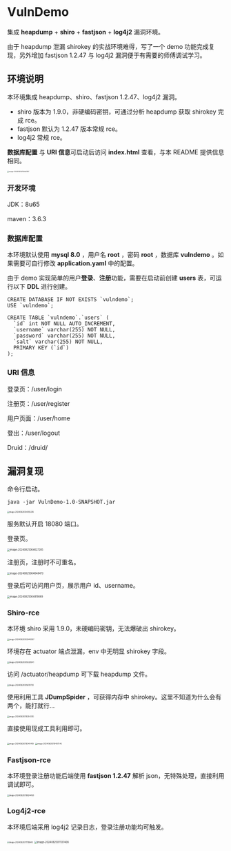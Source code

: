 # VulnDemo

集成 **heapdump** + **shiro** + **fastjson** + **log4j2** 漏洞环境。

由于 heapdump 泄漏 shirokey 的实战环境难得，写了一个 demo 功能完成复现，另外增加 fastjson 1.2.47 与 log4j2 漏洞便于有需要的师傅调试学习。

## 环境说明

本环境集成 heapdump、shiro、fastjson 1.2.47、log4j2 漏洞。

- shiro 版本为 1.9.0，非硬编码密钥，可通过分析 heapdump 获取 shirokey 完成 rce。
- fastjson 默认为 1.2.47 版本常规 rce。
- log4j2 常规 rce。

**数据库配置** 与 **URI 信息**可启动后访问 **index.html** 查看，与本 README 提供信息相同。

<img src="assets/image-20240825015944187.png" alt="image-20240825015944187" style="zoom:25%;" />

### 开发环境

JDK：8u65

maven：3.6.3

### 数据库配置

本环境默认使用 **mysql 8.0** ，用户名 **root** ，密码 **root** ，数据库 **vulndemo** 。如果需要可自行修改 **application.yaml** 中的配置。

由于 demo 实现简单的用户**登录**、**注册**功能，需要在启动前创建 **users** 表，可运行以下 **DDL** 进行创建。

```
CREATE DATABASE IF NOT EXISTS `vulndemo`;
USE `vulndemo`;

CREATE TABLE `vulndemo`.`users` (
  `id` int NOT NULL AUTO_INCREMENT,
  `username` varchar(255) NOT NULL,
  `password` varchar(255) NOT NULL,
  `salt` varchar(255) NOT NULL,
  PRIMARY KEY (`id`)
);
```

### URI 信息

登录页：/user/login

注册页：/user/register

用户页面：/user/home

登出：/user/logout

Druid：/druid/

## 漏洞复现

命令行启动。

```
java -jar VulnDemo-1.0-SNAPSHOT.jar
```

<img src="assets/image-20240825004355216.png" alt="image-20240825004355216" style="zoom:30%;" />

服务默认开启 18080 端口。

登录页。

<img src="assets/image-20240825004627285.png" alt="image-20240825004627285" style="zoom:40%;" />

注册页，注册时不可重名。

<img src="assets/image-20240825004648473.png" alt="image-20240825004648473" style="zoom:40%;" />

登录后可访问用户页，展示用户 id、username。

<img src="assets/image-20240825004819069.png" alt="image-20240825004819069" style="zoom:40%;" />

### Shiro-rce

本环境 shiro 采用 1.9.0，未硬编码密钥，无法爆破出 shirokey。

<img src="assets/image-20240825003945067.png" alt="image-20240825003945067" style="zoom:30%;" />

环境存在 actuator 端点泄漏，env 中无明显 shirokey 字段。

<img src="assets/image-20240825005028541.png" alt="image-20240825005028541" style="zoom:30%;" />

访问 /actuator/heapdump 可下载 heapdump 文件。

<img src="assets/image-20240825005610720.png" alt="image-20240825005610720" style="zoom:30%;" />

使用利用工具 **JDumpSpider** ，可获得内存中 shirokey。这里不知道为什么会有两个，能打就行...

<img src="assets/image-20240825010204335.png" alt="image-20240825010204335" style="zoom:30%;" />

直接使用现成工具利用即可。

<img src="assets/image-20240825010340419.png" alt="image-20240825010340419" style="zoom:30%;" />

<img src="assets/image-20240825010407545.png" alt="image-20240825010407545" style="zoom:30%;" />

### Fastjson-rce

本环境登录注册功能后端使用 **fastjson 1.2.47** 解析 json，无特殊处理，直接利用调试即可。

<img src="assets/image-20240825010824458.png" alt="image-20240825010824458" style="zoom:30%;" />

### Log4j2-rce

本环境后端采用 log4j2 记录日志，登录注册功能均可触发。

<img src="assets/image-20240825011119840.png" alt="image-20240825011119840" style="zoom:30%;" />

<img src="assets/image-20240825011137406.png" alt="image-20240825011137406" style="zoom:40%;" />


